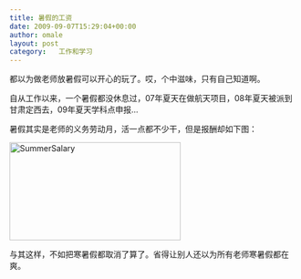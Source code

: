 ```yaml
---
title: 暑假的工资
date: 2009-09-07T15:29:04+00:00
author: omale
layout: post
category:   工作和学习  
---
```

都以为做老师放暑假可以开心的玩了。哎，个中滋味，只有自己知道啊。

自从工作以来，一个暑假都没休息过，07年夏天在做航天项目，08年夏天被派到甘肃定西去，09年夏天学科点申报&#8230;

暑假其实是老师的义务劳动月，活一点都不少干，但是报酬却如下图：

 

[<img class="aligncenter size-medium wp-image-10273" height="172" src="/uploads/2009/09/SummerSalary-300x172.png" title="SummerSalary" width="300" />](/uploads/2009/09/SummerSalary.png)

 

与其这样，不如把寒暑假都取消了算了。省得让别人还以为所有老师寒暑假都在爽。